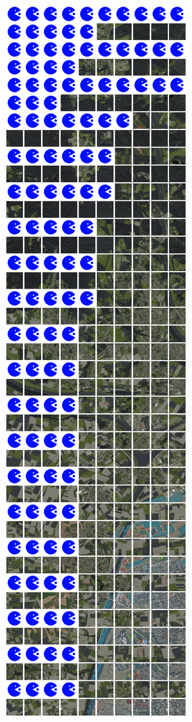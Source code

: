 <html>
<div>
<img src="https://github.com/HakkaTjakka/NL_TILE_MAP/blob/main/source.png" height="44" width="44">
<img src="https://github.com/HakkaTjakka/NL_TILE_MAP/blob/main/source.png" height="44" width="44">
<img src="https://github.com/HakkaTjakka/NL_TILE_MAP/blob/main/source.png" height="44" width="44">
<img src="https://github.com/HakkaTjakka/NL_TILE_MAP/blob/main/source.png" height="44" width="44">
<img src="https://github.com/HakkaTjakka/NL_TILE_MAP/blob/main/source.png" height="44" width="44">
<img src="https://github.com/HakkaTjakka/NL_TILE_MAP/blob/main/source.png" height="44" width="44">
<img src="https://github.com/HakkaTjakka/NL_TILE_MAP/blob/main/source.png" height="44" width="44">
<img src="https://github.com/HakkaTjakka/NL_TILE_MAP/blob/main/source.png" height="44" width="44">
<img src="https://github.com/HakkaTjakka/NL_TILE_MAP/blob/main/source.png" height="44" width="44">
<img src="https://github.com/HakkaTjakka/NL_TILE_MAP/blob/main/source.png" height="44" width="44">
<img src="https://github.com/HakkaTjakka/NL_TILE_MAP/blob/main/source.png" height="44" width="44">
<img src="https://github.com/HakkaTjakka/NL_TILE_MAP/blob/main/source.png" height="44" width="44">
<img src="https://github.com/HakkaTjakka/NL_TILE_MAP/blob/main/source.png" height="44" width="44">
<img src="https://github.com/HakkaTjakka/NL_TILE_MAP/blob/main/source.png" height="44" width="44">
<img src="https://github.com/HakkaTjakka/NL_TILE_MAP/blob/main/source.png" height="44" width="44">
<img src="https://github.com/HakkaTjakka/NL_TILE_MAP/blob/main/18/618/-1017/r.6185.-10170.png" height="44" width="44">
<img src="https://github.com/HakkaTjakka/NL_TILE_MAP/blob/main/18/618/-1017/r.6186.-10170.png" height="44" width="44">
<img src="https://github.com/HakkaTjakka/NL_TILE_MAP/blob/main/18/618/-1017/r.6187.-10170.png" height="44" width="44">
<img src="https://github.com/HakkaTjakka/NL_TILE_MAP/blob/main/18/618/-1017/r.6188.-10170.png" height="44" width="44">
<img src="https://github.com/HakkaTjakka/NL_TILE_MAP/blob/main/18/618/-1017/r.6189.-10170.png" height="44" width="44">
<br>
<img src="https://github.com/HakkaTjakka/NL_TILE_MAP/blob/main/source.png" height="44" width="44">
<img src="https://github.com/HakkaTjakka/NL_TILE_MAP/blob/main/source.png" height="44" width="44">
<img src="https://github.com/HakkaTjakka/NL_TILE_MAP/blob/main/source.png" height="44" width="44">
<img src="https://github.com/HakkaTjakka/NL_TILE_MAP/blob/main/source.png" height="44" width="44">
<img src="https://github.com/HakkaTjakka/NL_TILE_MAP/blob/main/source.png" height="44" width="44">
<img src="https://github.com/HakkaTjakka/NL_TILE_MAP/blob/main/source.png" height="44" width="44">
<img src="https://github.com/HakkaTjakka/NL_TILE_MAP/blob/main/source.png" height="44" width="44">
<img src="https://github.com/HakkaTjakka/NL_TILE_MAP/blob/main/source.png" height="44" width="44">
<img src="https://github.com/HakkaTjakka/NL_TILE_MAP/blob/main/source.png" height="44" width="44">
<img src="https://github.com/HakkaTjakka/NL_TILE_MAP/blob/main/source.png" height="44" width="44">
<img src="https://github.com/HakkaTjakka/NL_TILE_MAP/blob/main/source.png" height="44" width="44">
<img src="https://github.com/HakkaTjakka/NL_TILE_MAP/blob/main/source.png" height="44" width="44">
<img src="https://github.com/HakkaTjakka/NL_TILE_MAP/blob/main/source.png" height="44" width="44">
<img src="https://github.com/HakkaTjakka/NL_TILE_MAP/blob/main/source.png" height="44" width="44">
<img src="https://github.com/HakkaTjakka/NL_TILE_MAP/blob/main/18/618/-1017/r.6184.-10169.png" height="44" width="44">
<img src="https://github.com/HakkaTjakka/NL_TILE_MAP/blob/main/18/618/-1017/r.6185.-10169.png" height="44" width="44">
<img src="https://github.com/HakkaTjakka/NL_TILE_MAP/blob/main/18/618/-1017/r.6186.-10169.png" height="44" width="44">
<img src="https://github.com/HakkaTjakka/NL_TILE_MAP/blob/main/18/618/-1017/r.6187.-10169.png" height="44" width="44">
<img src="https://github.com/HakkaTjakka/NL_TILE_MAP/blob/main/18/618/-1017/r.6188.-10169.png" height="44" width="44">
<img src="https://github.com/HakkaTjakka/NL_TILE_MAP/blob/main/18/618/-1017/r.6189.-10169.png" height="44" width="44">
<br>
<img src="https://github.com/HakkaTjakka/NL_TILE_MAP/blob/main/source.png" height="44" width="44">
<img src="https://github.com/HakkaTjakka/NL_TILE_MAP/blob/main/source.png" height="44" width="44">
<img src="https://github.com/HakkaTjakka/NL_TILE_MAP/blob/main/source.png" height="44" width="44">
<img src="https://github.com/HakkaTjakka/NL_TILE_MAP/blob/main/source.png" height="44" width="44">
<img src="https://github.com/HakkaTjakka/NL_TILE_MAP/blob/main/source.png" height="44" width="44">
<img src="https://github.com/HakkaTjakka/NL_TILE_MAP/blob/main/source.png" height="44" width="44">
<img src="https://github.com/HakkaTjakka/NL_TILE_MAP/blob/main/source.png" height="44" width="44">
<img src="https://github.com/HakkaTjakka/NL_TILE_MAP/blob/main/source.png" height="44" width="44">
<img src="https://github.com/HakkaTjakka/NL_TILE_MAP/blob/main/source.png" height="44" width="44">
<img src="https://github.com/HakkaTjakka/NL_TILE_MAP/blob/main/source.png" height="44" width="44">
<img src="https://github.com/HakkaTjakka/NL_TILE_MAP/blob/main/source.png" height="44" width="44">
<img src="https://github.com/HakkaTjakka/NL_TILE_MAP/blob/main/source.png" height="44" width="44">
<img src="https://github.com/HakkaTjakka/NL_TILE_MAP/blob/main/source.png" height="44" width="44">
<img src="https://github.com/HakkaTjakka/NL_TILE_MAP/blob/main/18/618/-1017/r.6183.-10168.png" height="44" width="44">
<img src="https://github.com/HakkaTjakka/NL_TILE_MAP/blob/main/18/618/-1017/r.6184.-10168.png" height="44" width="44">
<img src="https://github.com/HakkaTjakka/NL_TILE_MAP/blob/main/18/618/-1017/r.6185.-10168.png" height="44" width="44">
<img src="https://github.com/HakkaTjakka/NL_TILE_MAP/blob/main/18/618/-1017/r.6186.-10168.png" height="44" width="44">
<img src="https://github.com/HakkaTjakka/NL_TILE_MAP/blob/main/18/618/-1017/r.6187.-10168.png" height="44" width="44">
<img src="https://github.com/HakkaTjakka/NL_TILE_MAP/blob/main/18/618/-1017/r.6188.-10168.png" height="44" width="44">
<img src="https://github.com/HakkaTjakka/NL_TILE_MAP/blob/main/18/618/-1017/r.6189.-10168.png" height="44" width="44">
<br>
<img src="https://github.com/HakkaTjakka/NL_TILE_MAP/blob/main/source.png" height="44" width="44">
<img src="https://github.com/HakkaTjakka/NL_TILE_MAP/blob/main/source.png" height="44" width="44">
<img src="https://github.com/HakkaTjakka/NL_TILE_MAP/blob/main/source.png" height="44" width="44">
<img src="https://github.com/HakkaTjakka/NL_TILE_MAP/blob/main/source.png" height="44" width="44">
<img src="https://github.com/HakkaTjakka/NL_TILE_MAP/blob/main/source.png" height="44" width="44">
<img src="https://github.com/HakkaTjakka/NL_TILE_MAP/blob/main/source.png" height="44" width="44">
<img src="https://github.com/HakkaTjakka/NL_TILE_MAP/blob/main/source.png" height="44" width="44">
<img src="https://github.com/HakkaTjakka/NL_TILE_MAP/blob/main/18/617/-1017/r.6177.-10167.png" height="44" width="44">
<img src="https://github.com/HakkaTjakka/NL_TILE_MAP/blob/main/18/617/-1017/r.6178.-10167.png" height="44" width="44">
<img src="https://github.com/HakkaTjakka/NL_TILE_MAP/blob/main/18/617/-1017/r.6179.-10167.png" height="44" width="44">
<img src="https://github.com/HakkaTjakka/NL_TILE_MAP/blob/main/18/618/-1017/r.6180.-10167.png" height="44" width="44">
<img src="https://github.com/HakkaTjakka/NL_TILE_MAP/blob/main/18/618/-1017/r.6181.-10167.png" height="44" width="44">
<img src="https://github.com/HakkaTjakka/NL_TILE_MAP/blob/main/18/618/-1017/r.6182.-10167.png" height="44" width="44">
<img src="https://github.com/HakkaTjakka/NL_TILE_MAP/blob/main/18/618/-1017/r.6183.-10167.png" height="44" width="44">
<img src="https://github.com/HakkaTjakka/NL_TILE_MAP/blob/main/18/618/-1017/r.6184.-10167.png" height="44" width="44">
<img src="https://github.com/HakkaTjakka/NL_TILE_MAP/blob/main/18/618/-1017/r.6185.-10167.png" height="44" width="44">
<img src="https://github.com/HakkaTjakka/NL_TILE_MAP/blob/main/18/618/-1017/r.6186.-10167.png" height="44" width="44">
<img src="https://github.com/HakkaTjakka/NL_TILE_MAP/blob/main/18/618/-1017/r.6187.-10167.png" height="44" width="44">
<img src="https://github.com/HakkaTjakka/NL_TILE_MAP/blob/main/18/618/-1017/r.6188.-10167.png" height="44" width="44">
<img src="https://github.com/HakkaTjakka/NL_TILE_MAP/blob/main/18/618/-1017/r.6189.-10167.png" height="44" width="44">
<br>
<img src="https://github.com/HakkaTjakka/NL_TILE_MAP/blob/main/source.png" height="44" width="44">
<img src="https://github.com/HakkaTjakka/NL_TILE_MAP/blob/main/source.png" height="44" width="44">
<img src="https://github.com/HakkaTjakka/NL_TILE_MAP/blob/main/source.png" height="44" width="44">
<img src="https://github.com/HakkaTjakka/NL_TILE_MAP/blob/main/source.png" height="44" width="44">
<img src="https://github.com/HakkaTjakka/NL_TILE_MAP/blob/main/source.png" height="44" width="44">
<img src="https://github.com/HakkaTjakka/NL_TILE_MAP/blob/main/source.png" height="44" width="44">
<img src="https://github.com/HakkaTjakka/NL_TILE_MAP/blob/main/18/617/-1017/r.6176.-10166.png" height="44" width="44">
<img src="https://github.com/HakkaTjakka/NL_TILE_MAP/blob/main/18/617/-1017/r.6177.-10166.png" height="44" width="44">
<img src="https://github.com/HakkaTjakka/NL_TILE_MAP/blob/main/18/617/-1017/r.6178.-10166.png" height="44" width="44">
<img src="https://github.com/HakkaTjakka/NL_TILE_MAP/blob/main/18/617/-1017/r.6179.-10166.png" height="44" width="44">
<img src="https://github.com/HakkaTjakka/NL_TILE_MAP/blob/main/18/618/-1017/r.6180.-10166.png" height="44" width="44">
<img src="https://github.com/HakkaTjakka/NL_TILE_MAP/blob/main/18/618/-1017/r.6181.-10166.png" height="44" width="44">
<img src="https://github.com/HakkaTjakka/NL_TILE_MAP/blob/main/18/618/-1017/r.6182.-10166.png" height="44" width="44">
<img src="https://github.com/HakkaTjakka/NL_TILE_MAP/blob/main/18/618/-1017/r.6183.-10166.png" height="44" width="44">
<img src="https://github.com/HakkaTjakka/NL_TILE_MAP/blob/main/18/618/-1017/r.6184.-10166.png" height="44" width="44">
<img src="https://github.com/HakkaTjakka/NL_TILE_MAP/blob/main/18/618/-1017/r.6185.-10166.png" height="44" width="44">
<img src="https://github.com/HakkaTjakka/NL_TILE_MAP/blob/main/18/618/-1017/r.6186.-10166.png" height="44" width="44">
<img src="https://github.com/HakkaTjakka/NL_TILE_MAP/blob/main/18/618/-1017/r.6187.-10166.png" height="44" width="44">
<img src="https://github.com/HakkaTjakka/NL_TILE_MAP/blob/main/18/618/-1017/r.6188.-10166.png" height="44" width="44">
<img src="https://github.com/HakkaTjakka/NL_TILE_MAP/blob/main/18/618/-1017/r.6189.-10166.png" height="44" width="44">
<br>
<img src="https://github.com/HakkaTjakka/NL_TILE_MAP/blob/main/source.png" height="44" width="44">
<img src="https://github.com/HakkaTjakka/NL_TILE_MAP/blob/main/source.png" height="44" width="44">
<img src="https://github.com/HakkaTjakka/NL_TILE_MAP/blob/main/source.png" height="44" width="44">
<img src="https://github.com/HakkaTjakka/NL_TILE_MAP/blob/main/source.png" height="44" width="44">
<img src="https://github.com/HakkaTjakka/NL_TILE_MAP/blob/main/source.png" height="44" width="44">
<img src="https://github.com/HakkaTjakka/NL_TILE_MAP/blob/main/source.png" height="44" width="44">
<img src="https://github.com/HakkaTjakka/NL_TILE_MAP/blob/main/18/617/-1017/r.6176.-10165.png" height="44" width="44">
<img src="https://github.com/HakkaTjakka/NL_TILE_MAP/blob/main/18/617/-1017/r.6177.-10165.png" height="44" width="44">
<img src="https://github.com/HakkaTjakka/NL_TILE_MAP/blob/main/18/617/-1017/r.6178.-10165.png" height="44" width="44">
<img src="https://github.com/HakkaTjakka/NL_TILE_MAP/blob/main/18/617/-1017/r.6179.-10165.png" height="44" width="44">
<img src="https://github.com/HakkaTjakka/NL_TILE_MAP/blob/main/18/618/-1017/r.6180.-10165.png" height="44" width="44">
<img src="https://github.com/HakkaTjakka/NL_TILE_MAP/blob/main/18/618/-1017/r.6181.-10165.png" height="44" width="44">
<img src="https://github.com/HakkaTjakka/NL_TILE_MAP/blob/main/18/618/-1017/r.6182.-10165.png" height="44" width="44">
<img src="https://github.com/HakkaTjakka/NL_TILE_MAP/blob/main/18/618/-1017/r.6183.-10165.png" height="44" width="44">
<img src="https://github.com/HakkaTjakka/NL_TILE_MAP/blob/main/18/618/-1017/r.6184.-10165.png" height="44" width="44">
<img src="https://github.com/HakkaTjakka/NL_TILE_MAP/blob/main/18/618/-1017/r.6185.-10165.png" height="44" width="44">
<img src="https://github.com/HakkaTjakka/NL_TILE_MAP/blob/main/18/618/-1017/r.6186.-10165.png" height="44" width="44">
<img src="https://github.com/HakkaTjakka/NL_TILE_MAP/blob/main/18/618/-1017/r.6187.-10165.png" height="44" width="44">
<img src="https://github.com/HakkaTjakka/NL_TILE_MAP/blob/main/18/618/-1017/r.6188.-10165.png" height="44" width="44">
<img src="https://github.com/HakkaTjakka/NL_TILE_MAP/blob/main/18/618/-1017/r.6189.-10165.png" height="44" width="44">
<br>
<img src="https://github.com/HakkaTjakka/NL_TILE_MAP/blob/main/source.png" height="44" width="44">
<img src="https://github.com/HakkaTjakka/NL_TILE_MAP/blob/main/source.png" height="44" width="44">
<img src="https://github.com/HakkaTjakka/NL_TILE_MAP/blob/main/source.png" height="44" width="44">
<img src="https://github.com/HakkaTjakka/NL_TILE_MAP/blob/main/source.png" height="44" width="44">
<img src="https://github.com/HakkaTjakka/NL_TILE_MAP/blob/main/source.png" height="44" width="44">
<img src="https://github.com/HakkaTjakka/NL_TILE_MAP/blob/main/18/617/-1017/r.6175.-10164.png" height="44" width="44">
<img src="https://github.com/HakkaTjakka/NL_TILE_MAP/blob/main/18/617/-1017/r.6176.-10164.png" height="44" width="44">
<img src="https://github.com/HakkaTjakka/NL_TILE_MAP/blob/main/18/617/-1017/r.6177.-10164.png" height="44" width="44">
<img src="https://github.com/HakkaTjakka/NL_TILE_MAP/blob/main/18/617/-1017/r.6178.-10164.png" height="44" width="44">
<img src="https://github.com/HakkaTjakka/NL_TILE_MAP/blob/main/18/617/-1017/r.6179.-10164.png" height="44" width="44">
<img src="https://github.com/HakkaTjakka/NL_TILE_MAP/blob/main/18/618/-1017/r.6180.-10164.png" height="44" width="44">
<img src="https://github.com/HakkaTjakka/NL_TILE_MAP/blob/main/18/618/-1017/r.6181.-10164.png" height="44" width="44">
<img src="https://github.com/HakkaTjakka/NL_TILE_MAP/blob/main/18/618/-1017/r.6182.-10164.png" height="44" width="44">
<img src="https://github.com/HakkaTjakka/NL_TILE_MAP/blob/main/18/618/-1017/r.6183.-10164.png" height="44" width="44">
<img src="https://github.com/HakkaTjakka/NL_TILE_MAP/blob/main/18/618/-1017/r.6184.-10164.png" height="44" width="44">
<img src="https://github.com/HakkaTjakka/NL_TILE_MAP/blob/main/18/618/-1017/r.6185.-10164.png" height="44" width="44">
<img src="https://github.com/HakkaTjakka/NL_TILE_MAP/blob/main/18/618/-1017/r.6186.-10164.png" height="44" width="44">
<img src="https://github.com/HakkaTjakka/NL_TILE_MAP/blob/main/18/618/-1017/r.6187.-10164.png" height="44" width="44">
<img src="https://github.com/HakkaTjakka/NL_TILE_MAP/blob/main/18/618/-1017/r.6188.-10164.png" height="44" width="44">
<img src="https://github.com/HakkaTjakka/NL_TILE_MAP/blob/main/18/618/-1017/r.6189.-10164.png" height="44" width="44">
<br>
<img src="https://github.com/HakkaTjakka/NL_TILE_MAP/blob/main/source.png" height="44" width="44">
<img src="https://github.com/HakkaTjakka/NL_TILE_MAP/blob/main/source.png" height="44" width="44">
<img src="https://github.com/HakkaTjakka/NL_TILE_MAP/blob/main/source.png" height="44" width="44">
<img src="https://github.com/HakkaTjakka/NL_TILE_MAP/blob/main/source.png" height="44" width="44">
<img src="https://github.com/HakkaTjakka/NL_TILE_MAP/blob/main/source.png" height="44" width="44">
<img src="https://github.com/HakkaTjakka/NL_TILE_MAP/blob/main/18/617/-1017/r.6175.-10163.png" height="44" width="44">
<img src="https://github.com/HakkaTjakka/NL_TILE_MAP/blob/main/18/617/-1017/r.6176.-10163.png" height="44" width="44">
<img src="https://github.com/HakkaTjakka/NL_TILE_MAP/blob/main/18/617/-1017/r.6177.-10163.png" height="44" width="44">
<img src="https://github.com/HakkaTjakka/NL_TILE_MAP/blob/main/18/617/-1017/r.6178.-10163.png" height="44" width="44">
<img src="https://github.com/HakkaTjakka/NL_TILE_MAP/blob/main/18/617/-1017/r.6179.-10163.png" height="44" width="44">
<img src="https://github.com/HakkaTjakka/NL_TILE_MAP/blob/main/18/618/-1017/r.6180.-10163.png" height="44" width="44">
<img src="https://github.com/HakkaTjakka/NL_TILE_MAP/blob/main/18/618/-1017/r.6181.-10163.png" height="44" width="44">
<img src="https://github.com/HakkaTjakka/NL_TILE_MAP/blob/main/18/618/-1017/r.6182.-10163.png" height="44" width="44">
<img src="https://github.com/HakkaTjakka/NL_TILE_MAP/blob/main/18/618/-1017/r.6183.-10163.png" height="44" width="44">
<img src="https://github.com/HakkaTjakka/NL_TILE_MAP/blob/main/18/618/-1017/r.6184.-10163.png" height="44" width="44">
<img src="https://github.com/HakkaTjakka/NL_TILE_MAP/blob/main/18/618/-1017/r.6185.-10163.png" height="44" width="44">
<img src="https://github.com/HakkaTjakka/NL_TILE_MAP/blob/main/18/618/-1017/r.6186.-10163.png" height="44" width="44">
<img src="https://github.com/HakkaTjakka/NL_TILE_MAP/blob/main/18/618/-1017/r.6187.-10163.png" height="44" width="44">
<img src="https://github.com/HakkaTjakka/NL_TILE_MAP/blob/main/18/618/-1017/r.6188.-10163.png" height="44" width="44">
<img src="https://github.com/HakkaTjakka/NL_TILE_MAP/blob/main/18/618/-1017/r.6189.-10163.png" height="44" width="44">
<br>
<img src="https://github.com/HakkaTjakka/NL_TILE_MAP/blob/main/source.png" height="44" width="44">
<img src="https://github.com/HakkaTjakka/NL_TILE_MAP/blob/main/source.png" height="44" width="44">
<img src="https://github.com/HakkaTjakka/NL_TILE_MAP/blob/main/source.png" height="44" width="44">
<img src="https://github.com/HakkaTjakka/NL_TILE_MAP/blob/main/source.png" height="44" width="44">
<img src="https://github.com/HakkaTjakka/NL_TILE_MAP/blob/main/source.png" height="44" width="44">
<img src="https://github.com/HakkaTjakka/NL_TILE_MAP/blob/main/18/617/-1017/r.6175.-10162.png" height="44" width="44">
<img src="https://github.com/HakkaTjakka/NL_TILE_MAP/blob/main/18/617/-1017/r.6176.-10162.png" height="44" width="44">
<img src="https://github.com/HakkaTjakka/NL_TILE_MAP/blob/main/18/617/-1017/r.6177.-10162.png" height="44" width="44">
<img src="https://github.com/HakkaTjakka/NL_TILE_MAP/blob/main/18/617/-1017/r.6178.-10162.png" height="44" width="44">
<img src="https://github.com/HakkaTjakka/NL_TILE_MAP/blob/main/18/617/-1017/r.6179.-10162.png" height="44" width="44">
<img src="https://github.com/HakkaTjakka/NL_TILE_MAP/blob/main/18/618/-1017/r.6180.-10162.png" height="44" width="44">
<img src="https://github.com/HakkaTjakka/NL_TILE_MAP/blob/main/18/618/-1017/r.6181.-10162.png" height="44" width="44">
<img src="https://github.com/HakkaTjakka/NL_TILE_MAP/blob/main/18/618/-1017/r.6182.-10162.png" height="44" width="44">
<img src="https://github.com/HakkaTjakka/NL_TILE_MAP/blob/main/18/618/-1017/r.6183.-10162.png" height="44" width="44">
<img src="https://github.com/HakkaTjakka/NL_TILE_MAP/blob/main/18/618/-1017/r.6184.-10162.png" height="44" width="44">
<img src="https://github.com/HakkaTjakka/NL_TILE_MAP/blob/main/18/618/-1017/r.6185.-10162.png" height="44" width="44">
<img src="https://github.com/HakkaTjakka/NL_TILE_MAP/blob/main/18/618/-1017/r.6186.-10162.png" height="44" width="44">
<img src="https://github.com/HakkaTjakka/NL_TILE_MAP/blob/main/18/618/-1017/r.6187.-10162.png" height="44" width="44">
<img src="https://github.com/HakkaTjakka/NL_TILE_MAP/blob/main/18/618/-1017/r.6188.-10162.png" height="44" width="44">
<img src="https://github.com/HakkaTjakka/NL_TILE_MAP/blob/main/18/618/-1017/r.6189.-10162.png" height="44" width="44">
<br>
<img src="https://github.com/HakkaTjakka/NL_TILE_MAP/blob/main/source.png" height="44" width="44">
<img src="https://github.com/HakkaTjakka/NL_TILE_MAP/blob/main/source.png" height="44" width="44">
<img src="https://github.com/HakkaTjakka/NL_TILE_MAP/blob/main/source.png" height="44" width="44">
<img src="https://github.com/HakkaTjakka/NL_TILE_MAP/blob/main/source.png" height="44" width="44">
<img src="https://github.com/HakkaTjakka/NL_TILE_MAP/blob/main/18/617/-1017/r.6174.-10161.png" height="44" width="44">
<img src="https://github.com/HakkaTjakka/NL_TILE_MAP/blob/main/18/617/-1017/r.6175.-10161.png" height="44" width="44">
<img src="https://github.com/HakkaTjakka/NL_TILE_MAP/blob/main/18/617/-1017/r.6176.-10161.png" height="44" width="44">
<img src="https://github.com/HakkaTjakka/NL_TILE_MAP/blob/main/18/617/-1017/r.6177.-10161.png" height="44" width="44">
<img src="https://github.com/HakkaTjakka/NL_TILE_MAP/blob/main/18/617/-1017/r.6178.-10161.png" height="44" width="44">
<img src="https://github.com/HakkaTjakka/NL_TILE_MAP/blob/main/18/617/-1017/r.6179.-10161.png" height="44" width="44">
<img src="https://github.com/HakkaTjakka/NL_TILE_MAP/blob/main/18/618/-1017/r.6180.-10161.png" height="44" width="44">
<img src="https://github.com/HakkaTjakka/NL_TILE_MAP/blob/main/18/618/-1017/r.6181.-10161.png" height="44" width="44">
<img src="https://github.com/HakkaTjakka/NL_TILE_MAP/blob/main/18/618/-1017/r.6182.-10161.png" height="44" width="44">
<img src="https://github.com/HakkaTjakka/NL_TILE_MAP/blob/main/18/618/-1017/r.6183.-10161.png" height="44" width="44">
<img src="https://github.com/HakkaTjakka/NL_TILE_MAP/blob/main/18/618/-1017/r.6184.-10161.png" height="44" width="44">
<img src="https://github.com/HakkaTjakka/NL_TILE_MAP/blob/main/18/618/-1017/r.6185.-10161.png" height="44" width="44">
<img src="https://github.com/HakkaTjakka/NL_TILE_MAP/blob/main/18/618/-1017/r.6186.-10161.png" height="44" width="44">
<img src="https://github.com/HakkaTjakka/NL_TILE_MAP/blob/main/18/618/-1017/r.6187.-10161.png" height="44" width="44">
<img src="https://github.com/HakkaTjakka/NL_TILE_MAP/blob/main/18/618/-1017/r.6188.-10161.png" height="44" width="44">
<img src="https://github.com/HakkaTjakka/NL_TILE_MAP/blob/main/18/618/-1017/r.6189.-10161.png" height="44" width="44">
<br>
<img src="https://github.com/HakkaTjakka/NL_TILE_MAP/blob/main/source.png" height="44" width="44">
<img src="https://github.com/HakkaTjakka/NL_TILE_MAP/blob/main/source.png" height="44" width="44">
<img src="https://github.com/HakkaTjakka/NL_TILE_MAP/blob/main/source.png" height="44" width="44">
<img src="https://github.com/HakkaTjakka/NL_TILE_MAP/blob/main/source.png" height="44" width="44">
<img src="https://github.com/HakkaTjakka/NL_TILE_MAP/blob/main/18/617/-1016/r.6174.-10160.png" height="44" width="44">
<img src="https://github.com/HakkaTjakka/NL_TILE_MAP/blob/main/18/617/-1016/r.6175.-10160.png" height="44" width="44">
<img src="https://github.com/HakkaTjakka/NL_TILE_MAP/blob/main/18/617/-1016/r.6176.-10160.png" height="44" width="44">
<img src="https://github.com/HakkaTjakka/NL_TILE_MAP/blob/main/18/617/-1016/r.6177.-10160.png" height="44" width="44">
<img src="https://github.com/HakkaTjakka/NL_TILE_MAP/blob/main/18/617/-1016/r.6178.-10160.png" height="44" width="44">
<img src="https://github.com/HakkaTjakka/NL_TILE_MAP/blob/main/18/617/-1016/r.6179.-10160.png" height="44" width="44">
<img src="https://github.com/HakkaTjakka/NL_TILE_MAP/blob/main/18/618/-1016/r.6180.-10160.png" height="44" width="44">
<img src="https://github.com/HakkaTjakka/NL_TILE_MAP/blob/main/18/618/-1016/r.6181.-10160.png" height="44" width="44">
<img src="https://github.com/HakkaTjakka/NL_TILE_MAP/blob/main/18/618/-1016/r.6182.-10160.png" height="44" width="44">
<img src="https://github.com/HakkaTjakka/NL_TILE_MAP/blob/main/18/618/-1016/r.6183.-10160.png" height="44" width="44">
<img src="https://github.com/HakkaTjakka/NL_TILE_MAP/blob/main/18/618/-1016/r.6184.-10160.png" height="44" width="44">
<img src="https://github.com/HakkaTjakka/NL_TILE_MAP/blob/main/18/618/-1016/r.6185.-10160.png" height="44" width="44">
<img src="https://github.com/HakkaTjakka/NL_TILE_MAP/blob/main/18/618/-1016/r.6186.-10160.png" height="44" width="44">
<img src="https://github.com/HakkaTjakka/NL_TILE_MAP/blob/main/18/618/-1016/r.6187.-10160.png" height="44" width="44">
<img src="https://github.com/HakkaTjakka/NL_TILE_MAP/blob/main/18/618/-1016/r.6188.-10160.png" height="44" width="44">
<img src="https://github.com/HakkaTjakka/NL_TILE_MAP/blob/main/18/618/-1016/r.6189.-10160.png" height="44" width="44">
<br>
<img src="https://github.com/HakkaTjakka/NL_TILE_MAP/blob/main/source.png" height="44" width="44">
<img src="https://github.com/HakkaTjakka/NL_TILE_MAP/blob/main/source.png" height="44" width="44">
<img src="https://github.com/HakkaTjakka/NL_TILE_MAP/blob/main/source.png" height="44" width="44">
<img src="https://github.com/HakkaTjakka/NL_TILE_MAP/blob/main/source.png" height="44" width="44">
<img src="https://github.com/HakkaTjakka/NL_TILE_MAP/blob/main/18/617/-1016/r.6174.-10159.png" height="44" width="44">
<img src="https://github.com/HakkaTjakka/NL_TILE_MAP/blob/main/18/617/-1016/r.6175.-10159.png" height="44" width="44">
<img src="https://github.com/HakkaTjakka/NL_TILE_MAP/blob/main/18/617/-1016/r.6176.-10159.png" height="44" width="44">
<img src="https://github.com/HakkaTjakka/NL_TILE_MAP/blob/main/18/617/-1016/r.6177.-10159.png" height="44" width="44">
<img src="https://github.com/HakkaTjakka/NL_TILE_MAP/blob/main/18/617/-1016/r.6178.-10159.png" height="44" width="44">
<img src="https://github.com/HakkaTjakka/NL_TILE_MAP/blob/main/18/617/-1016/r.6179.-10159.png" height="44" width="44">
<img src="https://github.com/HakkaTjakka/NL_TILE_MAP/blob/main/18/618/-1016/r.6180.-10159.png" height="44" width="44">
<img src="https://github.com/HakkaTjakka/NL_TILE_MAP/blob/main/18/618/-1016/r.6181.-10159.png" height="44" width="44">
<img src="https://github.com/HakkaTjakka/NL_TILE_MAP/blob/main/18/618/-1016/r.6182.-10159.png" height="44" width="44">
<img src="https://github.com/HakkaTjakka/NL_TILE_MAP/blob/main/18/618/-1016/r.6183.-10159.png" height="44" width="44">
<img src="https://github.com/HakkaTjakka/NL_TILE_MAP/blob/main/18/618/-1016/r.6184.-10159.png" height="44" width="44">
<img src="https://github.com/HakkaTjakka/NL_TILE_MAP/blob/main/18/618/-1016/r.6185.-10159.png" height="44" width="44">
<img src="https://github.com/HakkaTjakka/NL_TILE_MAP/blob/main/18/618/-1016/r.6186.-10159.png" height="44" width="44">
<img src="https://github.com/HakkaTjakka/NL_TILE_MAP/blob/main/18/618/-1016/r.6187.-10159.png" height="44" width="44">
<img src="https://github.com/HakkaTjakka/NL_TILE_MAP/blob/main/18/618/-1016/r.6188.-10159.png" height="44" width="44">
<img src="https://github.com/HakkaTjakka/NL_TILE_MAP/blob/main/18/618/-1016/r.6189.-10159.png" height="44" width="44">
<br>
<img src="https://github.com/HakkaTjakka/NL_TILE_MAP/blob/main/source.png" height="44" width="44">
<img src="https://github.com/HakkaTjakka/NL_TILE_MAP/blob/main/source.png" height="44" width="44">
<img src="https://github.com/HakkaTjakka/NL_TILE_MAP/blob/main/source.png" height="44" width="44">
<img src="https://github.com/HakkaTjakka/NL_TILE_MAP/blob/main/source.png" height="44" width="44">
<img src="https://github.com/HakkaTjakka/NL_TILE_MAP/blob/main/18/617/-1016/r.6174.-10158.png" height="44" width="44">
<img src="https://github.com/HakkaTjakka/NL_TILE_MAP/blob/main/18/617/-1016/r.6175.-10158.png" height="44" width="44">
<img src="https://github.com/HakkaTjakka/NL_TILE_MAP/blob/main/18/617/-1016/r.6176.-10158.png" height="44" width="44">
<img src="https://github.com/HakkaTjakka/NL_TILE_MAP/blob/main/18/617/-1016/r.6177.-10158.png" height="44" width="44">
<img src="https://github.com/HakkaTjakka/NL_TILE_MAP/blob/main/18/617/-1016/r.6178.-10158.png" height="44" width="44">
<img src="https://github.com/HakkaTjakka/NL_TILE_MAP/blob/main/18/617/-1016/r.6179.-10158.png" height="44" width="44">
<img src="https://github.com/HakkaTjakka/NL_TILE_MAP/blob/main/18/618/-1016/r.6180.-10158.png" height="44" width="44">
<img src="https://github.com/HakkaTjakka/NL_TILE_MAP/blob/main/18/618/-1016/r.6181.-10158.png" height="44" width="44">
<img src="https://github.com/HakkaTjakka/NL_TILE_MAP/blob/main/18/618/-1016/r.6182.-10158.png" height="44" width="44">
<img src="https://github.com/HakkaTjakka/NL_TILE_MAP/blob/main/18/618/-1016/r.6183.-10158.png" height="44" width="44">
<img src="https://github.com/HakkaTjakka/NL_TILE_MAP/blob/main/18/618/-1016/r.6184.-10158.png" height="44" width="44">
<img src="https://github.com/HakkaTjakka/NL_TILE_MAP/blob/main/18/618/-1016/r.6185.-10158.png" height="44" width="44">
<img src="https://github.com/HakkaTjakka/NL_TILE_MAP/blob/main/18/618/-1016/r.6186.-10158.png" height="44" width="44">
<img src="https://github.com/HakkaTjakka/NL_TILE_MAP/blob/main/18/618/-1016/r.6187.-10158.png" height="44" width="44">
<img src="https://github.com/HakkaTjakka/NL_TILE_MAP/blob/main/18/618/-1016/r.6188.-10158.png" height="44" width="44">
<img src="https://github.com/HakkaTjakka/NL_TILE_MAP/blob/main/18/618/-1016/r.6189.-10158.png" height="44" width="44">
<br>
<img src="https://github.com/HakkaTjakka/NL_TILE_MAP/blob/main/source.png" height="44" width="44">
<img src="https://github.com/HakkaTjakka/NL_TILE_MAP/blob/main/source.png" height="44" width="44">
<img src="https://github.com/HakkaTjakka/NL_TILE_MAP/blob/main/source.png" height="44" width="44">
<img src="https://github.com/HakkaTjakka/NL_TILE_MAP/blob/main/source.png" height="44" width="44">
<img src="https://github.com/HakkaTjakka/NL_TILE_MAP/blob/main/18/617/-1016/r.6174.-10157.png" height="44" width="44">
<img src="https://github.com/HakkaTjakka/NL_TILE_MAP/blob/main/18/617/-1016/r.6175.-10157.png" height="44" width="44">
<img src="https://github.com/HakkaTjakka/NL_TILE_MAP/blob/main/18/617/-1016/r.6176.-10157.png" height="44" width="44">
<img src="https://github.com/HakkaTjakka/NL_TILE_MAP/blob/main/18/617/-1016/r.6177.-10157.png" height="44" width="44">
<img src="https://github.com/HakkaTjakka/NL_TILE_MAP/blob/main/18/617/-1016/r.6178.-10157.png" height="44" width="44">
<img src="https://github.com/HakkaTjakka/NL_TILE_MAP/blob/main/18/617/-1016/r.6179.-10157.png" height="44" width="44">
<img src="https://github.com/HakkaTjakka/NL_TILE_MAP/blob/main/18/618/-1016/r.6180.-10157.png" height="44" width="44">
<img src="https://github.com/HakkaTjakka/NL_TILE_MAP/blob/main/18/618/-1016/r.6181.-10157.png" height="44" width="44">
<img src="https://github.com/HakkaTjakka/NL_TILE_MAP/blob/main/18/618/-1016/r.6182.-10157.png" height="44" width="44">
<img src="https://github.com/HakkaTjakka/NL_TILE_MAP/blob/main/18/618/-1016/r.6183.-10157.png" height="44" width="44">
<img src="https://github.com/HakkaTjakka/NL_TILE_MAP/blob/main/18/618/-1016/r.6184.-10157.png" height="44" width="44">
<img src="https://github.com/HakkaTjakka/NL_TILE_MAP/blob/main/18/618/-1016/r.6185.-10157.png" height="44" width="44">
<img src="https://github.com/HakkaTjakka/NL_TILE_MAP/blob/main/18/618/-1016/r.6186.-10157.png" height="44" width="44">
<img src="https://github.com/HakkaTjakka/NL_TILE_MAP/blob/main/18/618/-1016/r.6187.-10157.png" height="44" width="44">
<img src="https://github.com/HakkaTjakka/NL_TILE_MAP/blob/main/18/618/-1016/r.6188.-10157.png" height="44" width="44">
<img src="https://github.com/HakkaTjakka/NL_TILE_MAP/blob/main/18/618/-1016/r.6189.-10157.png" height="44" width="44">
<br>
<img src="https://github.com/HakkaTjakka/NL_TILE_MAP/blob/main/source.png" height="44" width="44">
<img src="https://github.com/HakkaTjakka/NL_TILE_MAP/blob/main/source.png" height="44" width="44">
<img src="https://github.com/HakkaTjakka/NL_TILE_MAP/blob/main/source.png" height="44" width="44">
<img src="https://github.com/HakkaTjakka/NL_TILE_MAP/blob/main/source.png" height="44" width="44">
<img src="https://github.com/HakkaTjakka/NL_TILE_MAP/blob/main/18/617/-1016/r.6174.-10156.png" height="44" width="44">
<img src="https://github.com/HakkaTjakka/NL_TILE_MAP/blob/main/18/617/-1016/r.6175.-10156.png" height="44" width="44">
<img src="https://github.com/HakkaTjakka/NL_TILE_MAP/blob/main/18/617/-1016/r.6176.-10156.png" height="44" width="44">
<img src="https://github.com/HakkaTjakka/NL_TILE_MAP/blob/main/18/617/-1016/r.6177.-10156.png" height="44" width="44">
<img src="https://github.com/HakkaTjakka/NL_TILE_MAP/blob/main/18/617/-1016/r.6178.-10156.png" height="44" width="44">
<img src="https://github.com/HakkaTjakka/NL_TILE_MAP/blob/main/18/617/-1016/r.6179.-10156.png" height="44" width="44">
<img src="https://github.com/HakkaTjakka/NL_TILE_MAP/blob/main/18/618/-1016/r.6180.-10156.png" height="44" width="44">
<img src="https://github.com/HakkaTjakka/NL_TILE_MAP/blob/main/18/618/-1016/r.6181.-10156.png" height="44" width="44">
<img src="https://github.com/HakkaTjakka/NL_TILE_MAP/blob/main/18/618/-1016/r.6182.-10156.png" height="44" width="44">
<img src="https://github.com/HakkaTjakka/NL_TILE_MAP/blob/main/18/618/-1016/r.6183.-10156.png" height="44" width="44">
<img src="https://github.com/HakkaTjakka/NL_TILE_MAP/blob/main/18/618/-1016/r.6184.-10156.png" height="44" width="44">
<img src="https://github.com/HakkaTjakka/NL_TILE_MAP/blob/main/18/618/-1016/r.6185.-10156.png" height="44" width="44">
<img src="https://github.com/HakkaTjakka/NL_TILE_MAP/blob/main/18/618/-1016/r.6186.-10156.png" height="44" width="44">
<img src="https://github.com/HakkaTjakka/NL_TILE_MAP/blob/main/18/618/-1016/r.6187.-10156.png" height="44" width="44">
<img src="https://github.com/HakkaTjakka/NL_TILE_MAP/blob/main/18/618/-1016/r.6188.-10156.png" height="44" width="44">
<img src="https://github.com/HakkaTjakka/NL_TILE_MAP/blob/main/18/618/-1016/r.6189.-10156.png" height="44" width="44">
<br>
<img src="https://github.com/HakkaTjakka/NL_TILE_MAP/blob/main/source.png" height="44" width="44">
<img src="https://github.com/HakkaTjakka/NL_TILE_MAP/blob/main/source.png" height="44" width="44">
<img src="https://github.com/HakkaTjakka/NL_TILE_MAP/blob/main/source.png" height="44" width="44">
<img src="https://github.com/HakkaTjakka/NL_TILE_MAP/blob/main/source.png" height="44" width="44">
<img src="https://github.com/HakkaTjakka/NL_TILE_MAP/blob/main/18/617/-1016/r.6174.-10155.png" height="44" width="44">
<img src="https://github.com/HakkaTjakka/NL_TILE_MAP/blob/main/18/617/-1016/r.6175.-10155.png" height="44" width="44">
<img src="https://github.com/HakkaTjakka/NL_TILE_MAP/blob/main/18/617/-1016/r.6176.-10155.png" height="44" width="44">
<img src="https://github.com/HakkaTjakka/NL_TILE_MAP/blob/main/18/617/-1016/r.6177.-10155.png" height="44" width="44">
<img src="https://github.com/HakkaTjakka/NL_TILE_MAP/blob/main/18/617/-1016/r.6178.-10155.png" height="44" width="44">
<img src="https://github.com/HakkaTjakka/NL_TILE_MAP/blob/main/18/617/-1016/r.6179.-10155.png" height="44" width="44">
<img src="https://github.com/HakkaTjakka/NL_TILE_MAP/blob/main/18/618/-1016/r.6180.-10155.png" height="44" width="44">
<img src="https://github.com/HakkaTjakka/NL_TILE_MAP/blob/main/18/618/-1016/r.6181.-10155.png" height="44" width="44">
<img src="https://github.com/HakkaTjakka/NL_TILE_MAP/blob/main/18/618/-1016/r.6182.-10155.png" height="44" width="44">
<img src="https://github.com/HakkaTjakka/NL_TILE_MAP/blob/main/18/618/-1016/r.6183.-10155.png" height="44" width="44">
<img src="https://github.com/HakkaTjakka/NL_TILE_MAP/blob/main/18/618/-1016/r.6184.-10155.png" height="44" width="44">
<img src="https://github.com/HakkaTjakka/NL_TILE_MAP/blob/main/18/618/-1016/r.6185.-10155.png" height="44" width="44">
<img src="https://github.com/HakkaTjakka/NL_TILE_MAP/blob/main/18/618/-1016/r.6186.-10155.png" height="44" width="44">
<img src="https://github.com/HakkaTjakka/NL_TILE_MAP/blob/main/18/618/-1016/r.6187.-10155.png" height="44" width="44">
<img src="https://github.com/HakkaTjakka/NL_TILE_MAP/blob/main/18/618/-1016/r.6188.-10155.png" height="44" width="44">
<img src="https://github.com/HakkaTjakka/NL_TILE_MAP/blob/main/18/618/-1016/r.6189.-10155.png" height="44" width="44">
<br>
<img src="https://github.com/HakkaTjakka/NL_TILE_MAP/blob/main/source.png" height="44" width="44">
<img src="https://github.com/HakkaTjakka/NL_TILE_MAP/blob/main/source.png" height="44" width="44">
<img src="https://github.com/HakkaTjakka/NL_TILE_MAP/blob/main/source.png" height="44" width="44">
<img src="https://github.com/HakkaTjakka/NL_TILE_MAP/blob/main/source.png" height="44" width="44">
<img src="https://github.com/HakkaTjakka/NL_TILE_MAP/blob/main/18/617/-1016/r.6174.-10154.png" height="44" width="44">
<img src="https://github.com/HakkaTjakka/NL_TILE_MAP/blob/main/18/617/-1016/r.6175.-10154.png" height="44" width="44">
<img src="https://github.com/HakkaTjakka/NL_TILE_MAP/blob/main/18/617/-1016/r.6176.-10154.png" height="44" width="44">
<img src="https://github.com/HakkaTjakka/NL_TILE_MAP/blob/main/18/617/-1016/r.6177.-10154.png" height="44" width="44">
<img src="https://github.com/HakkaTjakka/NL_TILE_MAP/blob/main/18/617/-1016/r.6178.-10154.png" height="44" width="44">
<img src="https://github.com/HakkaTjakka/NL_TILE_MAP/blob/main/18/617/-1016/r.6179.-10154.png" height="44" width="44">
<img src="https://github.com/HakkaTjakka/NL_TILE_MAP/blob/main/18/618/-1016/r.6180.-10154.png" height="44" width="44">
<img src="https://github.com/HakkaTjakka/NL_TILE_MAP/blob/main/18/618/-1016/r.6181.-10154.png" height="44" width="44">
<img src="https://github.com/HakkaTjakka/NL_TILE_MAP/blob/main/18/618/-1016/r.6182.-10154.png" height="44" width="44">
<img src="https://github.com/HakkaTjakka/NL_TILE_MAP/blob/main/18/618/-1016/r.6183.-10154.png" height="44" width="44">
<img src="https://github.com/HakkaTjakka/NL_TILE_MAP/blob/main/18/618/-1016/r.6184.-10154.png" height="44" width="44">
<img src="https://github.com/HakkaTjakka/NL_TILE_MAP/blob/main/18/618/-1016/r.6185.-10154.png" height="44" width="44">
<img src="https://github.com/HakkaTjakka/NL_TILE_MAP/blob/main/18/618/-1016/r.6186.-10154.png" height="44" width="44">
<img src="https://github.com/HakkaTjakka/NL_TILE_MAP/blob/main/18/618/-1016/r.6187.-10154.png" height="44" width="44">
<img src="https://github.com/HakkaTjakka/NL_TILE_MAP/blob/main/18/618/-1016/r.6188.-10154.png" height="44" width="44">
<img src="https://github.com/HakkaTjakka/NL_TILE_MAP/blob/main/18/618/-1016/r.6189.-10154.png" height="44" width="44">
<br>
<img src="https://github.com/HakkaTjakka/NL_TILE_MAP/blob/main/source.png" height="44" width="44">
<img src="https://github.com/HakkaTjakka/NL_TILE_MAP/blob/main/source.png" height="44" width="44">
<img src="https://github.com/HakkaTjakka/NL_TILE_MAP/blob/main/source.png" height="44" width="44">
<img src="https://github.com/HakkaTjakka/NL_TILE_MAP/blob/main/source.png" height="44" width="44">
<img src="https://github.com/HakkaTjakka/NL_TILE_MAP/blob/main/18/617/-1016/r.6174.-10153.png" height="44" width="44">
<img src="https://github.com/HakkaTjakka/NL_TILE_MAP/blob/main/18/617/-1016/r.6175.-10153.png" height="44" width="44">
<img src="https://github.com/HakkaTjakka/NL_TILE_MAP/blob/main/18/617/-1016/r.6176.-10153.png" height="44" width="44">
<img src="https://github.com/HakkaTjakka/NL_TILE_MAP/blob/main/18/617/-1016/r.6177.-10153.png" height="44" width="44">
<img src="https://github.com/HakkaTjakka/NL_TILE_MAP/blob/main/18/617/-1016/r.6178.-10153.png" height="44" width="44">
<img src="https://github.com/HakkaTjakka/NL_TILE_MAP/blob/main/18/617/-1016/r.6179.-10153.png" height="44" width="44">
<img src="https://github.com/HakkaTjakka/NL_TILE_MAP/blob/main/18/618/-1016/r.6180.-10153.png" height="44" width="44">
<img src="https://github.com/HakkaTjakka/NL_TILE_MAP/blob/main/18/618/-1016/r.6181.-10153.png" height="44" width="44">
<img src="https://github.com/HakkaTjakka/NL_TILE_MAP/blob/main/18/618/-1016/r.6182.-10153.png" height="44" width="44">
<img src="https://github.com/HakkaTjakka/NL_TILE_MAP/blob/main/18/618/-1016/r.6183.-10153.png" height="44" width="44">
<img src="https://github.com/HakkaTjakka/NL_TILE_MAP/blob/main/18/618/-1016/r.6184.-10153.png" height="44" width="44">
<img src="https://github.com/HakkaTjakka/NL_TILE_MAP/blob/main/18/618/-1016/r.6185.-10153.png" height="44" width="44">
<img src="https://github.com/HakkaTjakka/NL_TILE_MAP/blob/main/18/618/-1016/r.6186.-10153.png" height="44" width="44">
<img src="https://github.com/HakkaTjakka/NL_TILE_MAP/blob/main/18/618/-1016/r.6187.-10153.png" height="44" width="44">
<img src="https://github.com/HakkaTjakka/NL_TILE_MAP/blob/main/18/618/-1016/r.6188.-10153.png" height="44" width="44">
<img src="https://github.com/HakkaTjakka/NL_TILE_MAP/blob/main/18/618/-1016/r.6189.-10153.png" height="44" width="44">
<br>
<img src="https://github.com/HakkaTjakka/NL_TILE_MAP/blob/main/source.png" height="44" width="44">
<img src="https://github.com/HakkaTjakka/NL_TILE_MAP/blob/main/source.png" height="44" width="44">
<img src="https://github.com/HakkaTjakka/NL_TILE_MAP/blob/main/source.png" height="44" width="44">
<img src="https://github.com/HakkaTjakka/NL_TILE_MAP/blob/main/source.png" height="44" width="44">
<img src="https://github.com/HakkaTjakka/NL_TILE_MAP/blob/main/18/617/-1016/r.6174.-10152.png" height="44" width="44">
<img src="https://github.com/HakkaTjakka/NL_TILE_MAP/blob/main/18/617/-1016/r.6175.-10152.png" height="44" width="44">
<img src="https://github.com/HakkaTjakka/NL_TILE_MAP/blob/main/18/617/-1016/r.6176.-10152.png" height="44" width="44">
<img src="https://github.com/HakkaTjakka/NL_TILE_MAP/blob/main/18/617/-1016/r.6177.-10152.png" height="44" width="44">
<img src="https://github.com/HakkaTjakka/NL_TILE_MAP/blob/main/18/617/-1016/r.6178.-10152.png" height="44" width="44">
<img src="https://github.com/HakkaTjakka/NL_TILE_MAP/blob/main/18/617/-1016/r.6179.-10152.png" height="44" width="44">
<img src="https://github.com/HakkaTjakka/NL_TILE_MAP/blob/main/18/618/-1016/r.6180.-10152.png" height="44" width="44">
<img src="https://github.com/HakkaTjakka/NL_TILE_MAP/blob/main/18/618/-1016/r.6181.-10152.png" height="44" width="44">
<img src="https://github.com/HakkaTjakka/NL_TILE_MAP/blob/main/18/618/-1016/r.6182.-10152.png" height="44" width="44">
<img src="https://github.com/HakkaTjakka/NL_TILE_MAP/blob/main/18/618/-1016/r.6183.-10152.png" height="44" width="44">
<img src="https://github.com/HakkaTjakka/NL_TILE_MAP/blob/main/18/618/-1016/r.6184.-10152.png" height="44" width="44">
<img src="https://github.com/HakkaTjakka/NL_TILE_MAP/blob/main/18/618/-1016/r.6185.-10152.png" height="44" width="44">
<img src="https://github.com/HakkaTjakka/NL_TILE_MAP/blob/main/18/618/-1016/r.6186.-10152.png" height="44" width="44">
<img src="https://github.com/HakkaTjakka/NL_TILE_MAP/blob/main/18/618/-1016/r.6187.-10152.png" height="44" width="44">
<img src="https://github.com/HakkaTjakka/NL_TILE_MAP/blob/main/18/618/-1016/r.6188.-10152.png" height="44" width="44">
<img src="https://github.com/HakkaTjakka/NL_TILE_MAP/blob/main/18/618/-1016/r.6189.-10152.png" height="44" width="44">
<br>
<img src="https://github.com/HakkaTjakka/NL_TILE_MAP/blob/main/source.png" height="44" width="44">
<img src="https://github.com/HakkaTjakka/NL_TILE_MAP/blob/main/source.png" height="44" width="44">
<img src="https://github.com/HakkaTjakka/NL_TILE_MAP/blob/main/source.png" height="44" width="44">
<img src="https://github.com/HakkaTjakka/NL_TILE_MAP/blob/main/source.png" height="44" width="44">
<img src="https://github.com/HakkaTjakka/NL_TILE_MAP/blob/main/18/617/-1016/r.6174.-10151.png" height="44" width="44">
<img src="https://github.com/HakkaTjakka/NL_TILE_MAP/blob/main/18/617/-1016/r.6175.-10151.png" height="44" width="44">
<img src="https://github.com/HakkaTjakka/NL_TILE_MAP/blob/main/18/617/-1016/r.6176.-10151.png" height="44" width="44">
<img src="https://github.com/HakkaTjakka/NL_TILE_MAP/blob/main/18/617/-1016/r.6177.-10151.png" height="44" width="44">
<img src="https://github.com/HakkaTjakka/NL_TILE_MAP/blob/main/18/617/-1016/r.6178.-10151.png" height="44" width="44">
<img src="https://github.com/HakkaTjakka/NL_TILE_MAP/blob/main/18/617/-1016/r.6179.-10151.png" height="44" width="44">
<img src="https://github.com/HakkaTjakka/NL_TILE_MAP/blob/main/18/618/-1016/r.6180.-10151.png" height="44" width="44">
<img src="https://github.com/HakkaTjakka/NL_TILE_MAP/blob/main/18/618/-1016/r.6181.-10151.png" height="44" width="44">
<img src="https://github.com/HakkaTjakka/NL_TILE_MAP/blob/main/18/618/-1016/r.6182.-10151.png" height="44" width="44">
<img src="https://github.com/HakkaTjakka/NL_TILE_MAP/blob/main/18/618/-1016/r.6183.-10151.png" height="44" width="44">
<img src="https://github.com/HakkaTjakka/NL_TILE_MAP/blob/main/18/618/-1016/r.6184.-10151.png" height="44" width="44">
<img src="https://github.com/HakkaTjakka/NL_TILE_MAP/blob/main/18/618/-1016/r.6185.-10151.png" height="44" width="44">
<img src="https://github.com/HakkaTjakka/NL_TILE_MAP/blob/main/18/618/-1016/r.6186.-10151.png" height="44" width="44">
<img src="https://github.com/HakkaTjakka/NL_TILE_MAP/blob/main/18/618/-1016/r.6187.-10151.png" height="44" width="44">
<img src="https://github.com/HakkaTjakka/NL_TILE_MAP/blob/main/18/618/-1016/r.6188.-10151.png" height="44" width="44">
<img src="https://github.com/HakkaTjakka/NL_TILE_MAP/blob/main/18/618/-1016/r.6189.-10151.png" height="44" width="44">
<br>
</div>
</html>
